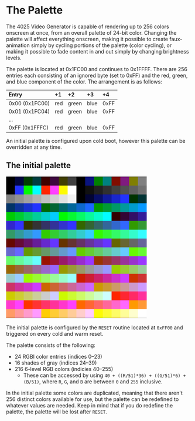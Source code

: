 # The Palette

The 4025 Video Generator is capable of rendering up to 256 colors onscreen at once, from an overall palette of 24-bit color. Changing the palette will affect everything onscreen, making it possible to create faux-animation simply by cycling portions of the palette \(color cycling\), or making it possible to fade content in and out simply by changing brightness levels.

The palette is located at 0x1FC00 and continues to 0x1FFFF. There are 256 entries each consisting of an ignored byte \(set to 0xFF\) and the red, green, and blue component of the color. The arrangement is as follows:

| Entry | +1 | +2 | +3 | +4 |
| :--- | :--- | :--- | :--- | :--- |
| 0x00 \(0x1FC00\) | red | green | blue | 0xFF |
| 0x01 \(0x1FC04\) | red | green | blue | 0xFF |
| ... | | | | |
| 0xFF \(0x1FFFC\) | red | green | blue | 0xFF |

An initial palette is configured upon cold boot, however this palette can be overridden at any time.

## The initial palette

![Initial Palette](./palette.png)

The initial palette is configured by the `RESET` routine located at `0xFF00` and triggered on every cold and warm reset. 

The palette consists of the following:

* 24 RGBI color entries (indices 0–23)
* 16 shades of gray (indices 24–39)
* 216 6-level RGB colors (indicies 40–255)
    * These can be accessed by using `40 + ((R/51)*36) + ((G/51)*6) + (B/51)`, where `R`, `G`, and `B` are between `0` and `255` inclusive.

In the initial palette some colors are duplicated, meaning that there aren't 256 distinct colors available for use, but the palette can be redefined to whatever values are needed. Keep in mind that if you do redefine the palette, the palette will be lost after `RESET`.

